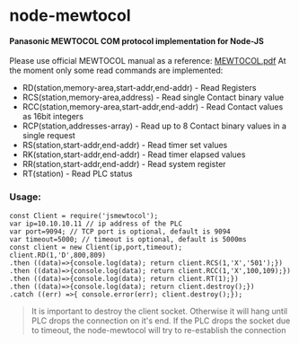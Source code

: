 # node-mewtocol
#### Panasonic MEWTOCOL COM protocol implementation for Node-JS
Please use official MEWTOCOL manual as a reference: [MEWTOCOL.pdf](https://mediap.industry.panasonic.eu/assets/custom-upload/Factory%20&%20Automation/PLC/Manuals/mn_all_plcs_mewtocol_user_pidsx_en.pdf)
At the moment only some read commands are implemented:
- RD(station,memory-area,start-addr,end-addr) - Read Registers
- RCS(station,memory-area,address) - Read single Contact binary value
- RCC(station,memory-area,start-addr,end-addr) - Read Contact values as 16bit integers
- RCP(station,addresses-array) - Read up to 8 Contact binary values in a single request
- RS(station,start-addr,end-addr) - Read timer set values
- RK(station,start-addr,end-addr) - Read timer elapsed values
- RR(station,start-addr,end-addr) - Read system register
- RT(station) - Read PLC status
### Usage:
```
const Client = require('jsmewtocol');
var ip=10.10.10.11 // ip address of the PLC
var port=9094; // TCP port is optional, default is 9094
var timeout=5000; // timeout is optional, default is 5000ms
const client = new Client(ip,port,timeout);
client.RD(1,'D',800,809)
.then ((data)=>{console.log(data); return client.RCS(1,'X','501');})
.then ((data)=>{console.log(data); return client.RCC(1,'X',100,109);})
.then ((data)=>{console.log(data); return client.RT(1);})
.then ((data)=>{console.log(data); return client.destroy();})
.catch ((err) =>{ console.error(err); client.destroy();});
```
> It is important to destroy the client socket. Otherwise it will hang until PLC drops the connection on it's end.
> If the PLC drops the socket due to timeout, the node-mewtocol will try to re-establish the connection